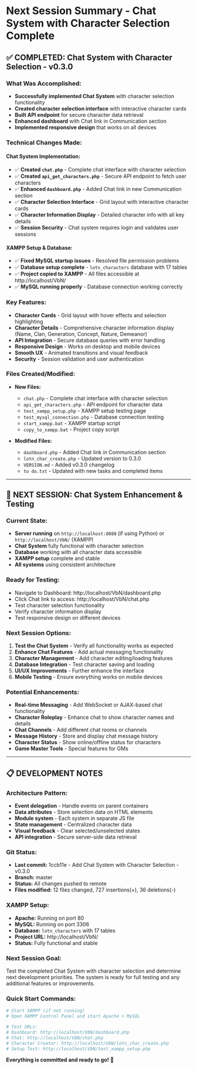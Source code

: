 # Next Session Summary - Chat System with Character Selection Complete

## ✅ COMPLETED: Chat System with Character Selection - v0.3.0

### **What Was Accomplished:**
- **Successfully implemented Chat System** with character selection functionality
- **Created character selection interface** with interactive character cards
- **Built API endpoint** for secure character data retrieval
- **Enhanced dashboard** with Chat link in Communication section
- **Implemented responsive design** that works on all devices

### **Technical Changes Made:**

#### **Chat System Implementation:**
- ✅ **Created `chat.php`** - Complete chat interface with character selection
- ✅ **Created `api_get_characters.php`** - Secure API endpoint to fetch user characters
- ✅ **Enhanced `dashboard.php`** - Added Chat link in new Communication section
- ✅ **Character Selection Interface** - Grid layout with interactive character cards
- ✅ **Character Information Display** - Detailed character info with all key details
- ✅ **Session Security** - Chat system requires login and validates user sessions

#### **XAMPP Setup & Database:**
- ✅ **Fixed MySQL startup issues** - Resolved file permission problems
- ✅ **Database setup complete** - `lotn_characters` database with 17 tables
- ✅ **Project copied to XAMPP** - All files accessible at http://localhost/VbN/
- ✅ **MySQL running properly** - Database connection working correctly

### **Key Features:**
- **Character Cards** - Grid layout with hover effects and selection highlighting
- **Character Details** - Comprehensive character information display (Name, Clan, Generation, Concept, Nature, Demeanor)
- **API Integration** - Secure database queries with error handling
- **Responsive Design** - Works on desktop and mobile devices
- **Smooth UX** - Animated transitions and visual feedback
- **Security** - Session validation and user authentication

### **Files Created/Modified:**
- **New Files:**
  - `chat.php` - Complete chat interface with character selection
  - `api_get_characters.php` - API endpoint for character data
  - `test_xampp_setup.php` - XAMPP setup testing page
  - `test_mysql_connection.php` - Database connection testing
  - `start_xampp.bat` - XAMPP startup script
  - `copy_to_xampp.bat` - Project copy script

- **Modified Files:**
  - `dashboard.php` - Added Chat link in Communication section
  - `lotn_char_create.php` - Updated version to 0.3.0
  - `VERSION.md` - Added v0.3.0 changelog
  - `to do.txt` - Updated with new tasks and completed items

---

## 🎯 NEXT SESSION: Chat System Enhancement & Testing

### **Current State:**
- **Server running** on `http://localhost:8080` (if using Python) or `http://localhost/VbN/` (XAMPP)
- **Chat System** fully functional with character selection
- **Database** working with all character data accessible
- **XAMPP setup** complete and stable
- **All systems** using consistent architecture

### **Ready for Testing:**
- Navigate to Dashboard: http://localhost/VbN/dashboard.php
- Click Chat link to access: http://localhost/VbN/chat.php
- Test character selection functionality
- Verify character information display
- Test responsive design on different devices

### **Next Session Options:**
1. **Test the Chat System** - Verify all functionality works as expected
2. **Enhance Chat Features** - Add actual messaging functionality
3. **Character Management** - Add character editing/loading features
4. **Database Integration** - Test character saving and loading
5. **UI/UX Improvements** - Further enhance the interface
6. **Mobile Testing** - Ensure everything works on mobile devices

### **Potential Enhancements:**
- **Real-time Messaging** - Add WebSocket or AJAX-based chat functionality
- **Character Roleplay** - Enhance chat to show character names and details
- **Chat Channels** - Add different chat rooms or channels
- **Message History** - Store and display chat message history
- **Character Status** - Show online/offline status for characters
- **Game Master Tools** - Special features for GMs

---

## 📋 DEVELOPMENT NOTES

### **Architecture Pattern:**
- **Event delegation** - Handle events on parent containers
- **Data attributes** - Store selection data on HTML elements
- **Module system** - Each system in separate JS file
- **State management** - Centralized character data
- **Visual feedback** - Clear selected/unselected states
- **API integration** - Secure server-side data retrieval

### **Git Status:**
- **Last commit:** 1ccb11e - Add Chat System with Character Selection - v0.3.0
- **Branch:** master
- **Status:** All changes pushed to remote
- **Files modified:** 12 files changed, 727 insertions(+), 36 deletions(-)

### **XAMPP Setup:**
- **Apache:** Running on port 80
- **MySQL:** Running on port 3306
- **Database:** `lotn_characters` with 17 tables
- **Project URL:** http://localhost/VbN/
- **Status:** Fully functional and stable

### **Next Session Goal:**
Test the completed Chat System with character selection and determine next development priorities. The system is ready for full testing and any additional features or improvements.

### **Quick Start Commands:**
```bash
# Start XAMPP (if not running)
# Open XAMPP Control Panel and start Apache + MySQL

# Test URLs:
# Dashboard: http://localhost/VbN/dashboard.php
# Chat: http://localhost/VbN/chat.php
# Character Creator: http://localhost/VbN/lotn_char_create.php
# Setup Test: http://localhost/VbN/test_xampp_setup.php
```

**Everything is committed and ready to go!** 🚀